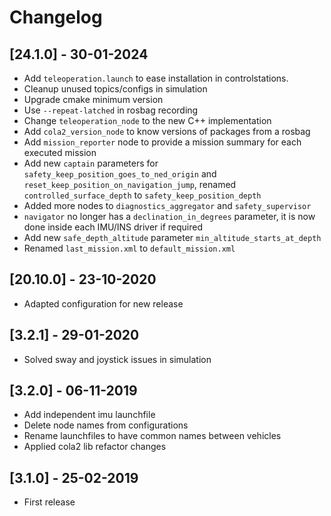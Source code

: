 # Changelog

## [24.1.0] - 30-01-2024

* Add `teleoperation.launch` to ease installation in controlstations.
* Cleanup unused topics/configs in simulation
* Upgrade cmake minimum version
* Use `--repeat-latched` in rosbag recording
* Change `teleoperation_node` to the new C++ implementation
* Add `cola2_version_node` to know versions of packages from a rosbag
* Add `mission_reporter` node to provide a mission summary for each executed mission
* Add new `captain` parameters for `safety_keep_position_goes_to_ned_origin` and `reset_keep_position_on_navigation_jump`, renamed `controlled_surface_depth` to `safety_keep_position_depth`
* Added more nodes to `diagnostics_aggregator` and `safety_supervisor`
* `navigator` no longer has a `declination_in_degrees` parameter, it is now done inside each IMU/INS driver if required
* Add new `safe_depth_altitude` parameter `min_altitude_starts_at_depth`
* Renamed `last_mission.xml` to `default_mission.xml`

## [20.10.0] - 23-10-2020

* Adapted configuration for new release

## [3.2.1] - 29-01-2020

* Solved sway and joystick issues in simulation

## [3.2.0] - 06-11-2019

* Add independent imu launchfile
* Delete node names from configurations
* Rename launchfiles to have common names between vehicles
* Applied cola2 lib refactor changes

## [3.1.0] - 25-02-2019

* First release
